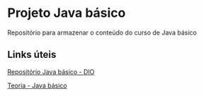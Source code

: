 # Projeto Java básico
Repositório para armazenar o conteúdo do curso de Java básico

## Links úteis
[Repositório Java básico - DIO](https://github.com/digitalinnovationone/trilha-java-basico.git)

[Teoria - Java básico](https://glysns.gitbook.io/java-basico)
